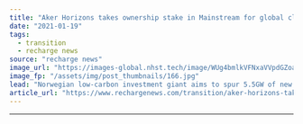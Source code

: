 ```yaml
---
title: "Aker Horizons takes ownership stake in Mainstream for global clean-energy push"
date: "2021-01-19"
tags: 
  - transition
  - recharge news
source: "recharge news"
image_url: "https://images-global.nhst.tech/image/WUg4bmlkVFNxaVVpdGZoajBMM0tKMjZOWnpSYTFUUm1WbmVFWFFaVWMxVT0=/nhst/binary/c35dde404a693d0a38c49026c327e527"
image_fp: "/assets/img/post_thumbnails/166.jpg"
lead: "Norwegian low-carbon investment giant aims to spur 5.5GW of new wind and solar in Irish developer's asset portfolio by 2023"
article_url: "https://www.rechargenews.com/transition/aker-horizons-takes-ownership-stake-in-mainstream-for-global-clean-energy-push/2-1-947118"
---
```


---
